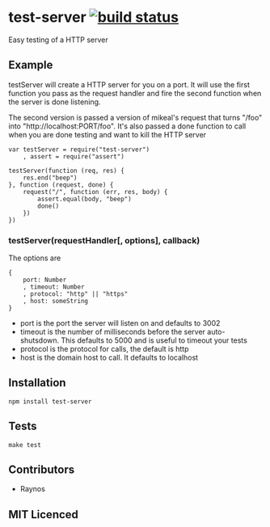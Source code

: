 # test-server [![build status][1]][2]

Easy testing of a HTTP server

## Example

testServer will create a HTTP server for you on a port. It will use the first function you pass as the request handler and fire the second function when the server is done listening.

The second version is passed a version of mikeal's request that turns "/foo" into "http://localhost:PORT/foo". It's also passed a done function to call when you are done testing and want to kill the HTTP server

    var testServer = require("test-server")
        , assert = require("assert")

    testServer(function (req, res) {
        res.end("beep")
    }, function (request, done) {
        request("/", function (err, res, body) {
            assert.equal(body, "beep")
            done()
        })
    })

### testServer(requestHandler[, options], callback)

The options are 

    {
        port: Number
        , timeout: Number
        , protocol: "http" || "https"
        , host: someString
    }

 - port is the port the server will listen on and defaults to 3002
 - timeout is the number of milliseconds before the server auto-shutsdown. This defaults to 5000 and is useful to timeout your tests
 - protocol is the protocol for calls, the default is http
 - host is the domain host to call. It defaults to localhost

## Installation

`npm install test-server`

## Tests

`make test`

## Contributors

 - Raynos

## MIT Licenced

  [1]: https://secure.travis-ci.org/Raynos/test-server.png
  [2]: http://travis-ci.org/Raynos/test-server